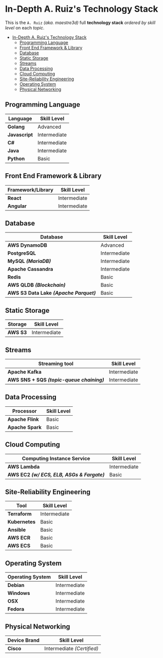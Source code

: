 # In-Depth A. Ruiz's Technology Stack

This is the `A. Ruiz` _(aka. maestre3d)_ full **technology stack** _ordered by skill level_ on each _topic_.

- [In-Depth A. Ruiz's Technology Stack](#in-depth-a-ruizs-technology-stack)
  - [Programming Language](#programming-language)
  - [Front End Framework & Library](#front-end-framework--library)
  - [Database](#database)
  - [Static Storage](#static-storage)
  - [Streams](#streams)
  - [Data Processing](#data-processing)
  - [Cloud Computing](#cloud-computing)
  - [Site-Reliability Engineering](#site-reliability-engineering)
  - [Operating System](#operating-system)
  - [Physical Networking](#physical-networking)

## Programming Language

| Language                      | Skill Level        |
| ---------------------------- | ----------- |
| **Golang**              | Advanced        |
| **Javascript** | Intermediate       |
| **C#** | Intermediate |
| **Java** | Intermediate        |
| **Python** | Basic        |

## Front End Framework & Library

| Framework/Library                      | Skill Level        |
| ---------------------------- | ----------- |
| **React**              | Intermediate        |
| **Angular** | Intermediate       |

## Database

| Database                      | Skill Level        |
| ---------------------------- | ----------- |
| **AWS DynamoDB**              | Advanced        |
| **PostgreSQL** | Intermediate       |
| **MySQL _(MariaDB)_** | Intermediate       |
| **Apache Cassandra** | Intermediate       |
| **Redis** | Basic       |
| **AWS QLDB _(Blockchain)_** | Basic       |
| **AWS S3 Data Lake _(Apache Parquet)_** | Basic       |

## Static Storage

| Storage                      | Skill Level        |
| ---------------------------- | ----------- |
| **AWS S3**              | Intermediate        |

## Streams

| Streaming tool               | Skill Level        |
| ---------------------------- | ----------- |
| **Apache Kafka**              | Intermediate        |
| **AWS SNS + SQS _(topic-queue chaining)_** | Intermediate       |

## Data Processing

| Processor                      | Skill Level        |
| ---------------------------- | ----------- |
| **Apache Flink**              | Basic        |
| **Apache Spark** | Basic       |

## Cloud Computing

| Computing Instance Service | Skill Level        |
| ---------------------------- | ----------- |
| **AWS Lambda**              | Intermediate        |
| **AWS EC2 _(w/ ECS, ELB, ASGs & Fargate)_** | Basic       |

## Site-Reliability Engineering

| Tool                      | Skill Level        |
| ---------------------------- | ----------- |
| **Terraform**              | Intermediate        |
| **Kubernetes** | Basic       |
| **Ansible** | Basic       |
| **AWS ECR** | Basic       |
| **AWS ECS** | Basic       |

## Operating System

| Operating System                      | Skill Level        |
| ---------------------------- | ----------- |
| **Debian**              | Intermediate        |
| **Windows** | Intermediate       |
| **OSX** | Intermediate       |
| **Fedora** | Intermediate       |

## Physical Networking

| Device Brand                      | Skill Level        |
| ---------------------------- | ----------- |
| **Cisco**              | Intermediate _(Certified)_        |

